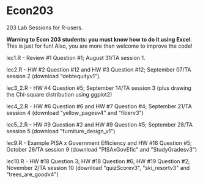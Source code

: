 # Econ203
203 Lab Sessions for R-users. 

**Warning to Econ 203 students: you must know how to do it using Excel**. This is just for fun! Also, you are more than welcome to improve the code!

lec1.R - Review #1 Question #1; August 31/TA session 1. 

lec2.R - HW #2 Question #12 and HW #3 Question #12; September 07/TA session 2 (download "debtequityv1"). 

lec3_2.R - HW #4 Question #5; September 14/TA session 3 (plus drawing the Chi-square distribution using ggplot2)

lec4_2.R - HW #6 Question #6 and HW #7 Question #4; September 21/TA session 4 (download "yellow_pagesv4" and "fiberv3")

lec5_2.R - HW #9 Question #2 and HW #9 Question #5; September 28/TA session 5 (download "furniture_design_v1")

lec9.R - Example PISA x Government Efficiency and HW #16 Question #5; October 26/TA session 9 (download "PISAxGovEfic" and "StudyGradesv3")

lec10.R - HW #18 Question 3; HW #18 Question #6; HW #19 Question #2; November 2/TA session 10 (download "quizScorev3",  	"ski_resortv3" and	"trees_are_goodv4")
